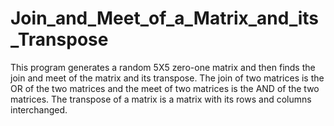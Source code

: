 # Join_and_Meet_of_a_Matrix_and_its_Transpose
This program generates a random 5X5 zero-one matrix and then finds the join and meet of the matrix and its transpose.
The join of two matrices is the OR of the two matrices and the meet of two matrices is the AND of the two matrices. The transpose of a matrix is a matrix with its rows and columns interchanged.

